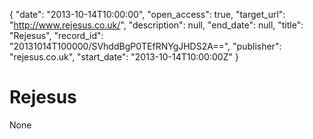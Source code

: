 {
  "date": "2013-10-14T10:00:00", 
  "open_access": true, 
  "target_url": "http://www.rejesus.co.uk/", 
  "description": null, 
  "end_date": null, 
  "title": "Rejesus", 
  "record_id": "20131014T100000/SVhddBgP0TEfRNYgJHDS2A==", 
  "publisher": "rejesus.co.uk", 
  "start_date": "2013-10-14T10:00:00Z"
}

# Rejesus

None